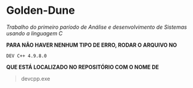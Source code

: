 # Golden-Dune 

*Trabalho do primeiro paríodo de Análise e desenvolvimento de Sistemas usando a linguagem C*

**PARA NÃO HAVER NENHUM TIPO DE ERRO, RODAR O ARQUIVO NO**

`DEV C++ 4.9.8.0`

**QUE ESTÁ LOCALIZADO NO REPOSITÓRIO COM O NOME DE**
>devcpp.exe
